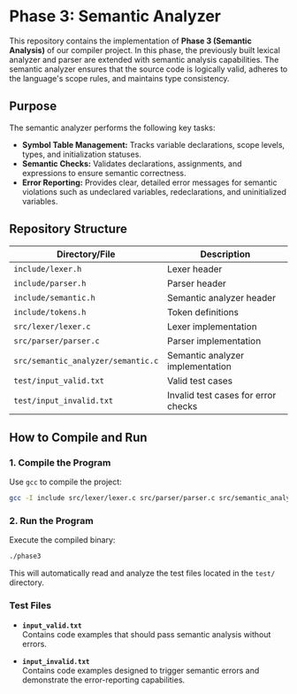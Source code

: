 # Phase 3: Semantic Analyzer

This repository contains the implementation of **Phase 3 (Semantic Analysis)** of our compiler project. In this phase, the previously built lexical analyzer and parser are extended with semantic analysis capabilities. The semantic analyzer ensures that the source code is logically valid, adheres to the language's scope rules, and maintains type consistency.

## Purpose
The semantic analyzer performs the following key tasks:

- **Symbol Table Management:** Tracks variable declarations, scope levels, types, and initialization statuses.
- **Semantic Checks:** Validates declarations, assignments, and expressions to ensure semantic correctness.
- **Error Reporting:** Provides clear, detailed error messages for semantic violations such as undeclared variables, redeclarations, and uninitialized variables.

## Repository Structure

| Directory/File                      | Description                         |
|------------------------------------|-------------------------------------|
| `include/lexer.h`                  | Lexer header                        |
| `include/parser.h`                 | Parser header                       |
| `include/semantic.h`               | Semantic analyzer header            |
| `include/tokens.h`                 | Token definitions                   |
| `src/lexer/lexer.c`                | Lexer implementation                |
| `src/parser/parser.c`              | Parser implementation               |
| `src/semantic_analyzer/semantic.c` | Semantic analyzer implementation    |
| `test/input_valid.txt`             | Valid test cases                    |
| `test/input_invalid.txt`           | Invalid test cases for error checks |


## How to Compile and Run

### 1. Compile the Program

Use `gcc` to compile the project:

```bash
gcc -I include src/lexer/lexer.c src/parser/parser.c src/semantic_analyzer/semantic.c -o phase3
```

### 2. Run the Program
Execute the compiled binary:

```bash
./phase3
```

This will automatically read and analyze the test files located in the `test/` directory.

### Test Files

- **`input_valid.txt`**  
  Contains code examples that should pass semantic analysis without errors.

- **`input_invalid.txt`**  
  Contains code examples designed to trigger semantic errors and demonstrate the error-reporting capabilities.
